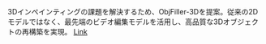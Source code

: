 3Dインペインティングの課題を解決するため、ObjFiller-3Dを提案。従来の2Dモデルではなく、最先端のビデオ編集モデルを活用し、高品質な3Dオブジェクトの再構築を実現。
[Link](http://arxiv.org/abs/2508.18271v1)

